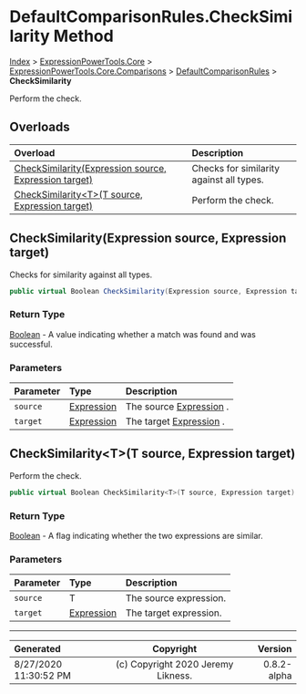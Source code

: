 ﻿# DefaultComparisonRules.CheckSimilarity Method

[Index](../index.md) > [ExpressionPowerTools.Core](ExpressionPowerTools.Core.a.md) > [ExpressionPowerTools.Core.Comparisons](ExpressionPowerTools.Core.Comparisons.n.md) > [DefaultComparisonRules](ExpressionPowerTools.Core.Comparisons.DefaultComparisonRules.cs.md) > **CheckSimilarity**

Perform the check.

## Overloads

| Overload | Description |
| :-- | :-- |
| [CheckSimilarity(Expression source, Expression target)](#checksimilarityexpression-source-expression-target) | Checks for similarity against all types. |
| [CheckSimilarity&lt;T>(T source, Expression target)](#checksimilaritytt-source-expression-target) | Perform the check. |
## CheckSimilarity(Expression source, Expression target)

Checks for similarity against all types.

```csharp
public virtual Boolean CheckSimilarity(Expression source, Expression target)
```

### Return Type

 [Boolean](https://docs.microsoft.com/dotnet/api/system.boolean)  - A value indicating whether a match was found and was successful.

### Parameters

| Parameter | Type | Description |
| :-- | :-- | :-- |
| `source` | [Expression](https://docs.microsoft.com/dotnet/api/system.linq.expressions.expression) | The source [Expression](https://docs.microsoft.com/dotnet/api/system.linq.expressions.expression) . |
| `target` | [Expression](https://docs.microsoft.com/dotnet/api/system.linq.expressions.expression) | The target [Expression](https://docs.microsoft.com/dotnet/api/system.linq.expressions.expression) . |


## CheckSimilarity&lt;T>(T source, Expression target)

Perform the check.

```csharp
public virtual Boolean CheckSimilarity<T>(T source, Expression target)
```

### Return Type

 [Boolean](https://docs.microsoft.com/dotnet/api/system.boolean)  - A flag indicating whether the two expressions are similar.

### Parameters

| Parameter | Type | Description |
| :-- | :-- | :-- |
| `source` | T | The source expression. |
| `target` | [Expression](https://docs.microsoft.com/dotnet/api/system.linq.expressions.expression) | The target expression. |



---

| Generated | Copyright | Version |
| :-- | :-: | --: |
| 8/27/2020 11:30:52 PM | (c) Copyright 2020 Jeremy Likness. | 0.8.2-alpha |
